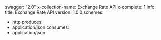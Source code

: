 swagger: "2.0"
x-collection-name: Exchange Rate API
x-complete: 1
info:
  title: Exchange Rate API
  version: 1.0.0
schemes:
- http
produces:
- application/json
consumes:
- application/json